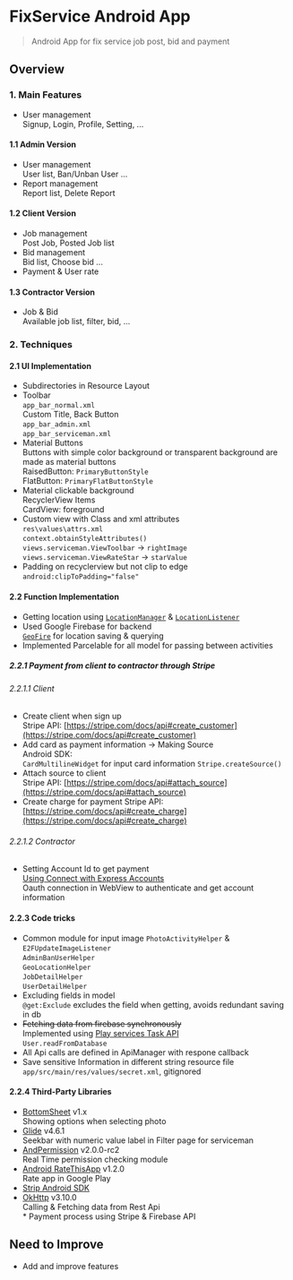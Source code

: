 FixService Android App
======

> Android App for fix service job post, bid and payment

## Overview

### 1. Main Features
- User management  
Signup, Login, Profile, Setting, ...

#### 1.1 Admin Version
- User management  
User list, Ban/Unban User ...
- Report management  
Report list, Delete Report

#### 1.2 Client Version
- Job management  
Post Job, Posted Job list
- Bid management  
Bid list, Choose bid ...  
- Payment & User rate

#### 1.3 Contractor Version
- Job & Bid  
Available job list, filter, bid, ...
 
### 2. Techniques 
#### 2.1 UI Implementation
- Subdirectories in Resource Layout  
- Toolbar  
```app_bar_normal.xml```  
Custom Title, Back Button  
```app_bar_admin.xml```  
```app_bar_serviceman.xml```  
- Material Buttons  
Buttons with simple color background or transparent background are made as material buttons  
RaisedButton: ```PrimaryButtonStyle```  
FlatButton: ```PrimaryFlatButtonStyle```  
- Material clickable background  
RecyclerView Items  
CardView: foreground
- Custom view with Class and xml attributes  
```res\values\attrs.xml```  
```context.obtainStyleAttributes()```  
```views.serviceman.ViewToolbar``` -> ```rightImage```  
```views.serviceman.ViewRateStar``` -> ```starValue```  
- Padding on recyclerview but not clip to edge  
```android:clipToPadding="false"```

#### 2.2 Function Implementation
- Getting location using [```LocationManager```](https://developer.android.com/reference/android/location/LocationManager.html) & [```LocationListener```](https://developer.android.com/reference/android/location/LocationListener.html)
- Used Google Firebase for backend  
[```GeoFire```](https://github.com/firebase/geofire-java) for location saving & querying  
- Implemented Parcelable for all model for passing between activities

##### 2.2.1 Payment from client to contractor through Stripe
###### 2.2.1.1 Client
- Create client when sign up  
Stripe API: [https://stripe.com/docs/api#create_customer](https://stripe.com/docs/api#create_customer)  
- Add card as payment information -> Making Source  
Android SDK:  
```CardMultilineWidget``` for input card information  ```Stripe.createSource()```  
- Attach source to client  
Stripe API: [https://stripe.com/docs/api#attach_source](https://stripe.com/docs/api#attach_source)
- Create charge for payment
Stripe API: [https://stripe.com/docs/api#create_charge](https://stripe.com/docs/api#create_charge)  

###### 2.2.1.2 Contractor
- Setting Account Id to get payment  
[Using Connect with Express Accounts](https://stripe.com/docs/connect/express-accounts)  
Oauth connection in WebView to authenticate and get account information  

#### 2.2.3 Code tricks  
- Common module for input image
```PhotoActivityHelper``` & ```E2FUpdateImageListener```  
```AdminBanUserHelper```  
```GeoLocationHelper```  
```JobDetailHelper```  
```UserDetailHelper```  
- Excluding fields in model  
```@get:Exclude``` excludes the field when getting, avoids redundant saving in db  
- <s>Fetching data from firebase synchronously</s>  
Implemented using [Play services Task API](https://developers.google.com/android/guides/tasks)  
```User.readFromDatabase```  
- All Api calls are defined in ApiManager with respone callback  
- Save sensitive Information in different string resource file  
```app/src/main/res/values/secret.xml```, gitignored

#### 2.2.4 Third-Party Libraries
- [BottomSheet](https://github.com/soarcn/BottomSheet) v1.x  
Showing options when selecting photo  
- [Glide](https://github.com/bumptech/glide) v4.6.1    
Seekbar with numeric value label in Filter page for serviceman
- [AndPermission](https://github.com/yanzhenjie/AndPermission) v2.0.0-rc2    
Real Time permission checking module
- [Android RateThisApp](https://github.com/kobakei/Android-RateThisApp) v1.2.0   
Rate app in Google Play
- [Strip Android SDK](https://github.com/stripe/stripe-android)    
- [OkHttp](https://github.com/square/okhttp) v3.10.0  
Calling & Fetching data from Rest Api  
\* Payment process using Stripe & Firebase API

## Need to Improve
- Add and improve features